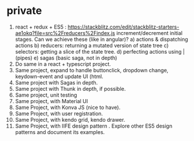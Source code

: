 # private

1) react + redux + ES5 : https://stackblitz.com/edit/stackblitz-starters-ae1okq?file=src%2Freducers%2Findex.js
   increment/decrement initial stages.
   Can we achieve these (like in angular)?
      a) actions & dispatching actions
      b) reducers: returning a mutated version of state tree
      c) selectors: getting a slice of the state tree.
      d) perfecting actions using | (pipes)
      e) sagas (basic saga, not in depth)
2) Do same in a react + typescript project.
3) Same project, expand to handle buttonclick, dropdown change, keydown-event and update UI (html.
4) Same project with Sagas in depth.
5) Same project with Thunk in depth, if possible.
6) Same project, unit testing
7) Same project, with Material UI
8) Same Project, with Konva JS (nice to have).
9) Same Project, with user registration.
10) Same Project, with kendo grid, kendo drawer.
11) Same Project, with IIFE design pattern . Explore other ES5 design patterns and document its examples.
